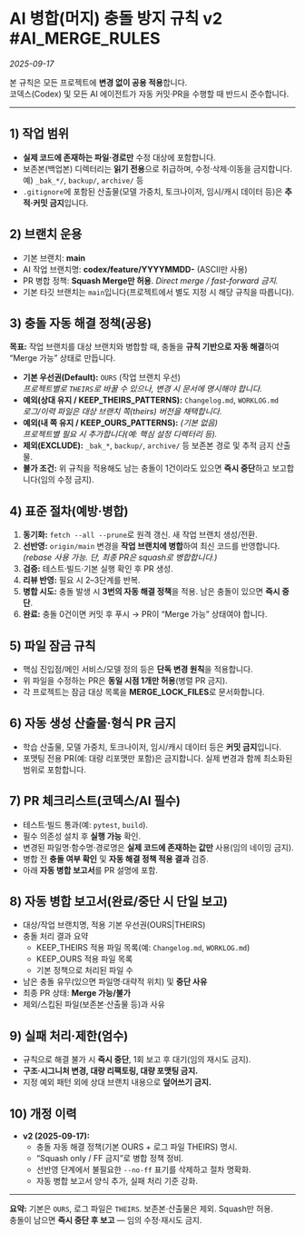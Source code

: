 # AI 병합(머지) 충돌 방지 규칙 v2  #AI_MERGE_RULES
_2025-09-17_

본 규칙은 모든 프로젝트에 **변경 없이 공용 적용**합니다.  
코덱스(Codex) 및 모든 AI 에이전트가 자동 커밋·PR을 수행할 때 반드시 준수합니다.

---

## 1) 작업 범위
- **실제 코드에 존재하는 파일·경로만** 수정 대상에 포함합니다.
- 보존본(백업본) 디렉터리는 **읽기 전용**으로 취급하며, 수정·삭제·이동을 금지합니다.  
  예) `_bak_*/`, `backup/`, `archive/` 등
- `.gitignore`에 포함된 산출물(모델 가중치, 토크나이저, 임시/캐시 데이터 등)은 **추적·커밋 금지**입니다.

## 2) 브랜치 운용
- 기본 브랜치: **main**
- AI 작업 브랜치명: **codex/feature/YYYYMMDD-<short>**  (ASCII만 사용)
- PR 병합 정책: **Squash Merge만 허용**. _Direct merge / fast-forward 금지._
- 기본 타깃 브랜치는 `main`입니다(프로젝트에서 별도 지정 시 해당 규칙을 따릅니다).

## 3) 충돌 자동 해결 정책(공용)
**목표:** 작업 브랜치를 대상 브랜치와 병합할 때, 충돌을 **규칙 기반으로 자동 해결**하여 “Merge 가능” 상태로 만듭니다.

- **기본 우선권(Default):** `OURS` (작업 브랜치 우선)  
  _프로젝트별로 `THEIRS`로 바꿀 수 있으나, 변경 시 문서에 명시해야 합니다._
- **예외(상대 유지 / KEEP_THEIRS_PATTERNS):** `Changelog.md`, `WORKLOG.md`  
  _로그/이력 파일은 대상 브랜치 쪽(theirs) 버전을 채택합니다._
- **예외(내 쪽 유지 / KEEP_OURS_PATTERNS):** _(기본 없음)_  
  _프로젝트별 필요 시 추가합니다(예: 핵심 설정 디렉터리 등)._
- **제외(EXCLUDE):** `_bak_*`, `backup/`, `archive/` 등 보존본 경로 및 추적 금지 산출물.
- **불가 조건:** 위 규칙을 적용해도 남는 충돌이 1건이라도 있으면 **즉시 중단**하고 보고합니다(임의 수정 금지).

## 4) 표준 절차(예방·병합)
1. **동기화:** `fetch --all --prune`로 원격 갱신. 새 작업 브랜치 생성/전환.
2. **선반영:** `origin/main` 변경을 **작업 브랜치에 병합**하여 최신 코드를 반영합니다.  
   _(rebase 사용 가능. 단, 최종 PR은 squash로 병합합니다.)_
3. **검증:** 테스트·빌드·기본 실행 확인 후 PR 생성.
4. **리뷰 반영:** 필요 시 2–3단계를 반복.
5. **병합 시도:** 충돌 발생 시 **3번의 자동 해결 정책**을 적용. 남은 충돌이 있으면 **즉시 중단**.
6. **완료:** 충돌 0건이면 커밋 후 푸시 → PR이 “Merge 가능” 상태여야 합니다.

## 5) 파일 잠금 규칙
- 핵심 진입점/메인 서비스/모델 정의 등은 **단독 변경 원칙**을 적용합니다.
- 위 파일을 수정하는 PR은 **동일 시점 1개만 허용**(병렬 PR 금지).  
- 각 프로젝트는 잠금 대상 목록을 **MERGE_LOCK_FILES**로 문서화합니다.

## 6) 자동 생성 산출물·형식 PR 금지
- 학습 산출물, 모델 가중치, 토크나이저, 임시/캐시 데이터 등은 **커밋 금지**입니다.
- 포맷팅 전용 PR(예: 대량 리포맷만 포함)은 금지합니다. 실제 변경과 함께 최소화된 범위로 포함합니다.

## 7) PR 체크리스트(코덱스/AI 필수)
- 테스트·빌드 통과(예: `pytest`, `build`).
- 필수 의존성 설치 후 **실행 가능** 확인.
- 변경된 파일명·함수명·경로명은 **실제 코드에 존재하는 값만** 사용(임의 네이밍 금지).
- 병합 전 **충돌 여부 확인** 및 **자동 해결 정책 적용 결과** 검증.
- 아래 **자동 병합 보고서**를 PR 설명에 포함.

## 8) 자동 병합 보고서(완료/중단 시 단일 보고)
- 대상/작업 브랜치명, 적용 기본 우선권(OURS|THEIRS)
- 충돌 처리 결과 요약  
  - KEEP_THEIRS 적용 파일 목록(예: `Changelog.md`, `WORKLOG.md`)  
  - KEEP_OURS 적용 파일 목록  
  - 기본 정책으로 처리된 파일 수
- 남은 충돌 유무(있으면 파일명·대략적 위치) 및 **중단 사유**
- 최종 PR 상태: **Merge 가능/불가**
- 제외/스킵된 파일(보존본·산출물 등)과 사유

## 9) 실패 처리·제한(엄수)
- 규칙으로 해결 불가 시 **즉시 중단**, 1회 보고 후 대기(임의 재시도 금지).
- **구조·시그니처 변경, 대량 리팩토링, 대량 포맷팅 금지.**
- 지정 예외 패턴 외에 상대 브랜치 내용으로 **덮어쓰기 금지.**

## 10) 개정 이력
- **v2 (2025-09-17):**  
  - 충돌 자동 해결 정책(기본 OURS + 로그 파일 THEIRS) 명시.  
  - “Squash only / FF 금지”로 병합 정책 정비.  
  - 선반영 단계에서 불필요한 `--no-ff` 표기를 삭제하고 절차 명확화.  
  - 자동 병합 보고서 양식 추가, 실패 처리 기준 강화.

---

**요약:** 기본은 `OURS`, 로그 파일은 `THEIRS`. 보존본·산출물은 제외. Squash만 허용.  
충돌이 남으면 **즉시 중단 후 보고** — 임의 수정·재시도 금지.
